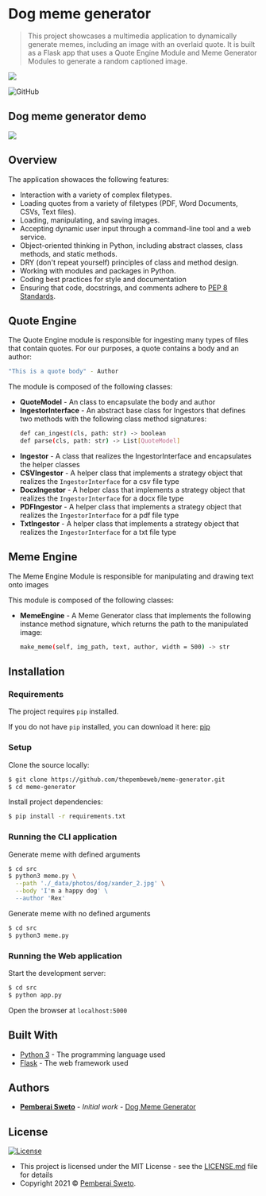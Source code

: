 # Dog meme generator

> This project showcases a multimedia application to dynamically generate memes, including an image with an overlaid quote. It is built as a Flask app that uses a Quote Engine Module and Meme Generator Modules to generate a random captioned image.

![](https://upload.wikimedia.org/wikipedia/commons/f/f8/Python_logo_and_wordmark.svg)

![GitHub](https://img.shields.io/github/license/mashape/apistatus.svg)


## Dog meme generator demo

![](meme-demo.gif)


## Overview

The application showaces the following features:

* Interaction with a variety of complex filetypes.
* Loading quotes from a variety of filetypes (PDF, Word Documents, CSVs, Text files).
* Loading, manipulating, and saving images.
* Accepting dynamic user input through a command-line tool and a web service.
* Object-oriented thinking in Python, including abstract classes, class methods, and static methods.
* DRY (don't repeat yourself) principles of class and method design.
* Working with modules and packages in Python.
* Coding best practices for style and documentation
* Ensuring that code, docstrings, and comments adhere to [PEP 8 Standards](https://www.python.org/dev/peps/pep-0008/).


## Quote Engine

The Quote Engine module is responsible for ingesting many types of files that contain quotes. For our purposes, a quote contains a body and an author:
```bash
"This is a quote body" - Author
```

The module is composed of the following classes:

* **QuoteModel** - An class to encapsulate the body and author
* **IngestorInterface** - An abstract base class for Ingestors that defines two methods with the following class method signatures:
  ```bash
  def can_ingest(cls, path: str) -> boolean
  def parse(cls, path: str) -> List[QuoteModel]
  ```
* **Ingestor** - A class that realizes the IngestorInterface and encapsulates the helper classes
* **CSVIngestor** - A helper class that implements a strategy object that realizes the `IngestorInterface` for a csv file type
* **DocxIngestor** - A helper class that implements a strategy object that realizes the `IngestorInterface` for a docx file type
* **PDFIngestor** - A helper class that implements a strategy object that realizes the `IngestorInterface` for a pdf file type
* **TxtIngestor** - A helper class that implements a strategy object that realizes the `IngestorInterface` for a txt file type


## Meme Engine

The Meme Engine Module is responsible for manipulating and drawing text onto images

This module is composed of the following classes:

* **MemeEngine** - A Meme Generator class that implements the following instance method signature, which returns the path to the manipulated image:
  ```bash
  make_meme(self, img_path, text, author, width = 500) -> str
  ```


## Installation

### Requirements
The project requires `pip` installed.

If you do not have `pip` installed, you can download it here: [pip](https://pip.pypa.io/en/stable/installing/)

### Setup

Clone the source locally:

```sh
$ git clone https://github.com/thepembeweb/meme-generator.git
$ cd meme-generator
```

Install project dependencies:

```sh
$ pip install -r requirements.txt
```

### Running the CLI application

Generate meme with defined arguments

```sh
$ cd src
$ python3 meme.py \
  --path './_data/photos/dog/xander_2.jpg' \
  --body 'I'm a happy dog' \
  --author 'Rex'
```

Generate meme with no defined arguments

```sh
$ cd src
$ python3 meme.py
```

### Running the Web application

Start the development server:

```sh
$ cd src
$ python app.py
```

Open the browser at `localhost:5000`


## Built With

* [Python 3](https://www.python.org/) - The programming language used
* [Flask](https://palletsprojects.com/p/flask/) - The web framework used


## Authors

* **[Pemberai Sweto](https://github.com/thepembeweb)** - *Initial work* - [Dog Meme Generator](https://github.com/thepembeweb/meme-generator)

## License

[![License](http://img.shields.io/:license-mit-green.svg?style=flat-square)](http://badges.mit-license.org)

- This project is licensed under the MIT License - see the [LICENSE.md](LICENSE.md) file for details
- Copyright 2021 © [Pemberai Sweto](https://github.com/thepembeweb).

